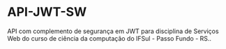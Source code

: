 # API-JWT-SW
API com complemento de segurança em JWT para disciplina de Serviços Web do curso de ciência da computação do IFSul - Passo Fundo - RS..
